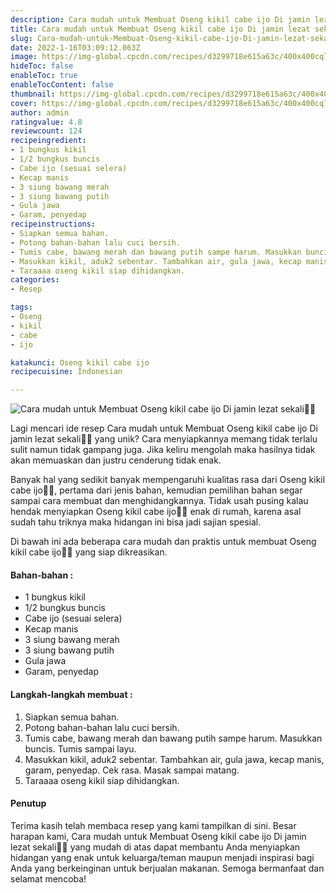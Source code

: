 ```yaml
---
description: Cara mudah untuk Membuat Oseng kikil cabe ijo Di jamin lezat sekali"
title: Cara mudah untuk Membuat Oseng kikil cabe ijo Di jamin lezat sekali
slug: Cara-mudah-untuk-Membuat-Oseng-kikil-cabe-ijo-Di-jamin-lezat-sekali
date: 2022-1-16T03:09:12.063Z
image: https://img-global.cpcdn.com/recipes/d3299718e615a63c/400x400cq70/photo.jpg
hideToc: false
enableToc: true
enableTocContent: false
thumbnail: https://img-global.cpcdn.com/recipes/d3299718e615a63c/400x400cq70/photo.jpg
cover: https://img-global.cpcdn.com/recipes/d3299718e615a63c/400x400cq70/photo.jpg
author: admin
ratingvalue: 4.8
reviewcount: 124
recipeingredient:
- 1 bungkus kikil
- 1/2 bungkus buncis
- Cabe ijo (sesuai selera)
- Kecap manis
- 3 siung bawang merah
- 3 siung bawang putih
- Gula jawa
- Garam, penyedap
recipeinstructions:
- Siapkan semua bahan.
- Potong bahan-bahan lalu cuci bersih.
- Tumis cabe, bawang merah dan bawang putih sampe harum. Masukkan buncis. Tumis sampai layu.
- Masukkan kikil, aduk2 sebentar. Tambahkan air, gula jawa, kecap manis, garam, penyedap. Cek rasa. Masak sampai matang.
- Taraaaa oseng kikil siap dihidangkan.
categories:
- Resep

tags:
- Oseng
- kikil
- cabe
- ijo

katakunci: Oseng kikil cabe ijo
recipecuisine: Indonesian

---
```


![Cara mudah untuk Membuat Oseng kikil cabe ijo Di jamin lezat sekali👩‍🍳](https://img-global.cpcdn.com/recipes/d3299718e615a63c/400x400cq70/photo.jpg)

Lagi mencari ide resep Cara mudah untuk Membuat Oseng kikil cabe ijo Di jamin lezat sekali👩‍🍳 yang unik? Cara menyiapkannya memang tidak terlalu sulit namun tidak gampang juga. Jika keliru mengolah maka hasilnya tidak akan memuaskan dan justru cenderung tidak enak.

Banyak hal yang sedikit banyak mempengaruhi kualitas rasa dari Oseng kikil cabe ijo👩‍🍳, pertama dari jenis bahan, kemudian pemilihan bahan segar sampai cara membuat dan menghidangkannya. Tidak usah pusing kalau hendak menyiapkan Oseng kikil cabe ijo👩‍🍳 enak di rumah, karena asal sudah tahu triknya maka hidangan ini bisa jadi sajian spesial.

Di bawah ini ada beberapa cara mudah dan praktis untuk membuat Oseng kikil cabe ijo👩‍🍳 yang siap dikreasikan.

<!--inarticleads1-->

#### Bahan-bahan :

- 1 bungkus kikil
- 1/2 bungkus buncis
- Cabe ijo (sesuai selera)
- Kecap manis
- 3 siung bawang merah
- 3 siung bawang putih
- Gula jawa
- Garam, penyedap

<!--inarticleads2-->

#### Langkah-langkah membuat :

1. Siapkan semua bahan.
1. Potong bahan-bahan lalu cuci bersih.
1. Tumis cabe, bawang merah dan bawang putih sampe harum. Masukkan buncis. Tumis sampai layu.
1. Masukkan kikil, aduk2 sebentar. Tambahkan air, gula jawa, kecap manis, garam, penyedap. Cek rasa. Masak sampai matang.
1. Taraaaa oseng kikil siap dihidangkan.

#### Penutup

Terima kasih telah membaca resep yang kami tampilkan di sini. Besar harapan kami, Cara mudah untuk Membuat Oseng kikil cabe ijo Di jamin lezat sekali👩‍🍳 yang mudah di atas dapat membantu Anda menyiapkan hidangan yang enak untuk keluarga/teman maupun menjadi inspirasi bagi Anda yang berkeinginan untuk berjualan makanan. Semoga bermanfaat dan selamat mencoba!
